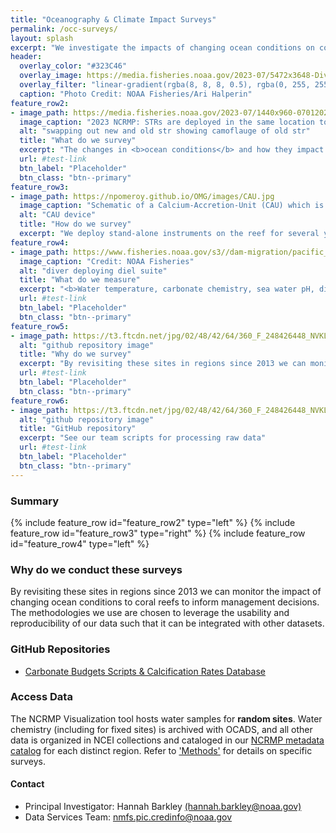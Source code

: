 ```yaml
---
title: "Oceanography & Climate Impact Surveys"
permalink: /occ-surveys/
layout: splash
excerpt: "We investigate the impacts of changing ocean conditions on coral reefs of the U.S. Pacific Islands to inform resilience-based management. In synchrony with other surveys, we evaluate ocean warming and ocean acidification and their effects on coral reef ecosystem structure and function."
header:
  overlay_color: "#323C46"
  overlay_image: https://media.fisheries.noaa.gov/2023-07/5472x3648-Diver-collectS-STR-ARI-Halperin-PIFSC.JPG
  overlay_filter: "linear-gradient(rgba(8, 8, 8, 0.5), rgba(0, 255, 255, 0.42))"
  caption: "Photo Credit: NOAA Fisheries/Ari Halperin"
feature_row2:
- image_path: https://media.fisheries.noaa.gov/2023-07/1440x960-07012023-STR-installedited-PIFSC.jpg
  image_caption: "2023 NCRMP: STRs are deployed in the same location to collect long-term temperature data. Credit: NOAA Fisheries"
  alt: "swapping out new and old str showing camoflauge of old str"
  title: "What do we survey"
  excerpt: "The changes in <b>ocean conditions</b> and how they impact coral reef ecosystems; such as investigating how <b>thermal stress</b> impacts coral bleaching, how water temperature changes with depth in coral reefs, and how ocean chemistry is changing, and whether coral reef habitat is <b>growing or eroding</b>."
  url: #test-link
  btn_label: "Placeholder"
  btn_class: "btn--primary"
feature_row3:
- image_path: https://npomeroy.github.io/OMG/images/CAU.jpg
  image_caption: "Schematic of a Calcium-Accretion-Unit (CAU) which is installed then collected years later to process and analyze reef growth. Credit: NOAA Fisheries"
  alt: "CAU device"
  title: "How do we survey"
  excerpt: "We deploy stand-alone instruments on the reef for several years such as <b>STRs</b> (subsurface-temperature-recorders), <b>CAUs</b>  (calcium-accretion-units), and <b>BMUs</b> (bioerosion-monitoring-units). We also deploy an assortment of instruments called a <b>diel suite</b> for several days to weeks (includes PAR, DO, ADCP, pH, etc.). <b>Water samples and CTD surveys</b> are conducted off dive boats or NOAA research vessels at random, fixed, and offshore sites. The <b>carbonate budgets</b> methodology, which we adapted for Pacific coral reefs, estimates whether a reef is growing, eroding, or at a tipping point."
feature_row4:
- image_path: https://www.fisheries.noaa.gov/s3//dam-migration/pacific_islands_ecosystem_science.jpg?itok=z_yxxhzO
  image_caption: "Credit: NOAA Fisheries"
  alt: "diver deploying diel suite"
  title: "What do we measure"
  excerpt: "<b>Water temperature, carbonate chemistry, sea water pH, dissolved oxygen (DO), photosynthetic active radiation (PAR),</b> and more. We also measure the rate of <b>reef habitat production </b> at fixed sites using carbonate budgets as a proxy."
  url: #test-link
  btn_label: "Placeholder"
  btn_class: "btn--primary"
feature_row5:
- image_path: https://t3.ftcdn.net/jpg/02/48/42/64/360_F_248426448_NVKLywWqArG2ADUxDq6QprtIzsF82dMF.jpg
  alt: "github repository image"
  title: "Why do we survey"
  excerpt: "By revisiting these sites in regions since 2013 we can monitor changing ocean conditions and the impact on coral reef ecosystems."
  url: #test-link
  btn_label: "Placeholder"
  btn_class: "btn--primary"
feature_row6:
- image_path: https://t3.ftcdn.net/jpg/02/48/42/64/360_F_248426448_NVKLywWqArG2ADUxDq6QprtIzsF82dMF.jpg
  alt: "github repository image"
  title: "GitHub repository"
  excerpt: "See our team scripts for processing raw data"
  url: #test-link
  btn_label: "Placeholder"
  btn_class: "btn--primary"
---
```

### Summary

{% include feature_row id="feature_row2" type="left" %}
{% include feature_row id="feature_row3" type="right" %}
{% include feature_row id="feature_row4" type="left" %}

### Why do we conduct these surveys
By revisiting these sites in regions since 2013 we can monitor the impact of changing ocean conditions to coral reefs to inform management decisions. The methodologies we use are chosen to leverage the usability and reproducibility of our data such that it can be integrated with other datasets.

### GitHub Repositories
<ul>
<li><a href="https://github.com/hannahbarkley/reefbudgetR" target ="_blank">Carbonate Budgets Scripts & Calcification Rates Database</a></li>
</ul>

### Access Data
The NCRMP Visualization tool hosts water samples for <b>random sites</b>. Water chemistry (including for fixed sites) is archived with OCADS, and all other data is organized in NCEI collections and cataloged in our <a href = "https://www.fisheries.noaa.gov/inport/item/28844" target = "_blank">NCRMP metadata catalog</a> for each distinct region.  Refer to <a href = "/sops/">'Methods'</a> for details on specific surveys.

#### Contact
<ul>
<li>Principal Investigator: Hannah Barkley <a href="mailto:hannah.barkley@noaa.gov">(hannah.barkley@noaa.gov)</a></li>
<li>Data Services Team: <a href="mailto:nmfs.pic.credinfo@noaa.gov">nmfs.pic.credinfo@noaa.gov</a></li>
